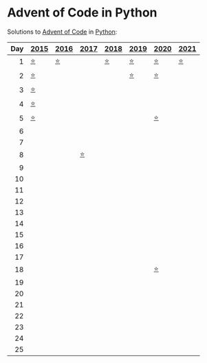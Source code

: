 # Advent of Code in Python

Solutions to [Advent of Code](https://adventofcode.com/) in [Python](https://www.python.org/):

|   Day | [2015](2015)                                         | [2016](2016)                        | [2017](2017)                             | [2018](2018)                      | [2019](2019)                                     | [2020](2020)                      | [2021](2021)              |
|------:|:-----------------------------------------------------|:------------------------------------|:-----------------------------------------|:----------------------------------|:-------------------------------------------------|:----------------------------------|:--------------------------|
|     1 | [⭐](2015/01_not_quite_lisp)                         | [⭐](2016/01_no_time_for_a_taxicab) |                                          | [⭐](2018/01_chronal_calibration) | [⭐](2019/01_the_tyranny_of_the_rocket_equation) | [⭐](2020/01_report_repair)       | [⭐](2021/01_sonar_sweep) |
|     2 | [⭐](2015/02_i_was_told_there_would_be_no_math)      |                                     |                                          |                                   | [⭐](2019/02_1202_program_alarm)                 | [⭐](2020/02_password_philosophy) |                           |
|     3 | [⭐](2015/03_perfectly_spherical_houses_in_a_vacuum) |                                     |                                          |                                   |                                                  |                                   |                           |
|     4 | [⭐](2015/04_the_ideal_stocking_stuffer)             |                                     |                                          |                                   |                                                  |                                   |                           |
|     5 | [⭐](2015/05_doesnt_he_have_intern-elves_for_this)   |                                     |                                          |                                   |                                                  | [⭐](2020/05_binary_boarding)     |                           |
|     6 |                                                      |                                     |                                          |                                   |                                                  |                                   |                           |
|     7 |                                                      |                                     |                                          |                                   |                                                  |                                   |                           |
|     8 |                                                      |                                     | [⭐](2017/08_i_heard_you_like_registers) |                                   |                                                  |                                   |                           |
|     9 |                                                      |                                     |                                          |                                   |                                                  |                                   |                           |
|    10 |                                                      |                                     |                                          |                                   |                                                  |                                   |                           |
|    11 |                                                      |                                     |                                          |                                   |                                                  |                                   |                           |
|    12 |                                                      |                                     |                                          |                                   |                                                  |                                   |                           |
|    13 |                                                      |                                     |                                          |                                   |                                                  |                                   |                           |
|    14 |                                                      |                                     |                                          |                                   |                                                  |                                   |                           |
|    15 |                                                      |                                     |                                          |                                   |                                                  |                                   |                           |
|    16 |                                                      |                                     |                                          |                                   |                                                  |                                   |                           |
|    17 |                                                      |                                     |                                          |                                   |                                                  |                                   |                           |
|    18 |                                                      |                                     |                                          |                                   |                                                  | [⭐](2020/18_operation_order)     |                           |
|    19 |                                                      |                                     |                                          |                                   |                                                  |                                   |                           |
|    20 |                                                      |                                     |                                          |                                   |                                                  |                                   |                           |
|    21 |                                                      |                                     |                                          |                                   |                                                  |                                   |                           |
|    22 |                                                      |                                     |                                          |                                   |                                                  |                                   |                           |
|    23 |                                                      |                                     |                                          |                                   |                                                  |                                   |                           |
|    24 |                                                      |                                     |                                          |                                   |                                                  |                                   |                           |
|    25 |                                                      |                                     |                                          |                                   |                                                  |                                   |                           |
